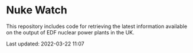 # Nuke Watch

This repository includes code for retrieving the latest information available on the output of EDF nuclear power plants in the UK.

Last updated: 2022-03-22 11:07